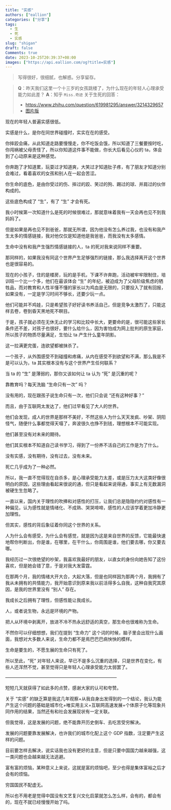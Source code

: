 ```yaml
---
title: "实感"
authors: ["eallion"]
categories: ["分享"]
tags: 
  - 生
  - 死
  - 实感
slug: "shigan"
draft: false
Comments: true
date: 2023-10-25T20:39:37+08:00
images: ["https://api.eallion.com/og?title=实感"]
---
```


> 写得很好，很细腻，也解惑。分享留存。

> **Q**：昨天我们这里一个十三岁的女孩跳楼了，为什么现在的年轻人心理承受能力如此差？
> **A**：知乎 `Miss.奇迹` 关于生死的回答：
>
> - https://www.zhihu.com/question/619981295/answer/3214329657
> - [图片版](https://files.e5n.cc/media_attachments/files/111/295/737/894/087/037/original/095c4bc0bf2981bc.png)

现在的年轻人普遍实感很低。

实感是什么，是你在同世界碰撞时，实实在在的感受。

你摔跤会痛，从此知道走路要慢慢走，你不吃饭会饿，所以知道了三餐要按时吃，你闯祸被父母责怪了，所以你知道这件事不能做，你长大后看见心仪的 ta，体会到了心动原来是这种感觉。

你奔跑了才知道累，玩耍过才知道爽，大笑过才知道肚子疼，有了朋友才知道分别会难过，看着喜欢的女孩和别人在一起会苦涩。

你生命的底色，是由你受过的伤、摔过的跤、笑过的狗、踢过的球、并肩过的伙伴构成的。

这些底色构成了 “生”，有了 “生” 才会有死。

我小时候第一次知道什么是死的时候很难过，那就意味着我有一天会再也见不到我妈妈了。

但是如果是再也见不到爸爸，那就无所谓，因为他没有怎么养过我，也没有和我产生太多的情感链接，我对他仅仅是知道他是我爸爸，而我没有太多感情。

生命中没有和我产生强烈情感链接的人，ta 的死对我来说同样不重要。

那同样的，如果我没有同这个世界产生足够强烈的链接，那么我选择离开这个世界也是很容易的。

现在的小孩子，住的是楼房，玩的是手机，下课不许奔跑，活动被牢牢限制住，培训班一个比一个多，他们在最该体会 “生” 的年纪，被迫成为了父母阶级焦虑的牺牲品，而对教育和人性半懂不懂的家长以为鸡血是无限的，只要投入了就有回报，如果没有，一定是学习时间不够长，还要少玩一点。

他们可能并不鸡娃，只是希望孩子好好读书养活自己，但是竞争太激烈了，只能这样去卷，卷到昏天黑地死不瞑目。

于是，孩子就必须在无休无止的学习和比较中长大，更要命的是，很可能这些家长条件还不差，对孩子也很好，要什么给什么，因为害怕成为网上批判的原生家庭，所以孩子的物质尽量满足，生怕让 ta 产生什么童年阴影。

这一拉满更完蛋，连欲望都被抹杀了。

一个孩子，从外围感受不到碰撞和疼痛，从内在感受不到欲望和不满，那么我是不是可以认为，ta 其实根本没有与这个世界产生任何联系？

当 ta 的 “生” 是薄弱的，那你又该如何让 ta 认为 “死” 是沉重的呢？

靠教育吗？每天洗脑 “生命只有一次” 吗？

没有用的，现在跟孩子说生命只有一次，他们只会说 “还有这种好事？”

而且，由于互联网太发达了，他们过早看见了大人的世界。

他们会发现，成人的世界是那样不美好，不然这些人为什么天天发疯、吵架、阴阳怪气，随便什么事都觉得天塌了，奔波很久也挣不到钱，理想根本不可能实现。

他们甚至没有对未来的期待。

他们其实根本不知道自己读书学习，得到了一份养不活自己的工作是为了什么。

没有实感，没有期待，没有过去，没有未来。

死亡几乎成为了一种必然。

所以，我一直不觉得现在自杀多，是心理承受能力太差，或是压力太大这类好像很明白的原因，这些理由看起来很说的通，但只是看起来说得通，事实上有无数漏洞被硬生生忽略了。

一直以来，国内关于理性的吹捧和对感性的打压，让我们总是隐隐约约对感性有一种偏见，认为感性就是情绪化、不成熟、哭哭啼啼，感性的人应该学着更加冷静更加理性。

但其实，感性的背后象征着你同这个世界的关系。

人为什么会有感受，为什么会有感觉，就是因为这是来自世界的反馈，它能最快速地帮你判断出，你是谁，在哪里，在干什么，你周围是谁，他们要去哪，你又要去哪。

我经历过一次很绝望的吵架，我喜欢我最好的朋友，以直女的身份向她告知了这份喜欢，但是她会错了意，于是对我大发雷霆。

在那两个月，我的情绪大开大合，大起大落，但是也同样因为那两个月，我拥有了我从未拥有的共情能力，我开始意识到原来我以前活得多么自我，这种自我究其原因，是我的世界里没有 “别人” 存在。

我成长之后拥有了理性，但感性能让我成长。

人，或者说生物，永远是环境的产物。

把人从环境中剥离开，放进不冷不热永远舒适的真空，那生命也很难称为生命。

不然你可以仔细想想，我们在提到 “生命力” 这个词的时候，脑子里会出现什么画面，我想对大多数人来说，生命力都不是焉巴巴巴病怏怏的模样。

生命是要生的，不愿生展的生命只有死了。

所以至此，“死” 对年轻人来说，早已不是多么沉重的选择，只是世界在变化，有些人还浑然不觉，甚至觉得只是年轻人心理承受能力太弱罢了。

—————————————————————————

短短几天就获得了如此多的点赞，感谢大家的认可和夸赞。

关于 “实感” 的缺乏算是我这几年观察+从我自身出发得到的一个结论，我认为能产生这个问题的基础是城市化+唯实用主义+互联网高速发展+个体原子化等现象共同作用的结果，当然还有和社会发展现状有一定关联。

但我觉得，这是发展的问题，绝不能靠开历史倒车、去吃苦受穷解决。

发展的问题要靠发展解决，也许我们的城市化配上这个 GDP 指数，注定要产生这样的问题。

目前要怎样去解决，说实话我也没有更好的主意，但是只要中国国力越来越强，这一类问题也会越来越无法逃避。

富有富的烦恼，某种意义上来说，这就是富的烦恼吧，至少也得是集体富裕之后才会有的烦恼。

穷国国民不配虚无。

所以也不用老是觉得中国没有文艺复兴文化启蒙就怎么怎么样，会有的，都会有的，现在不就已经慢慢开始了吗。
